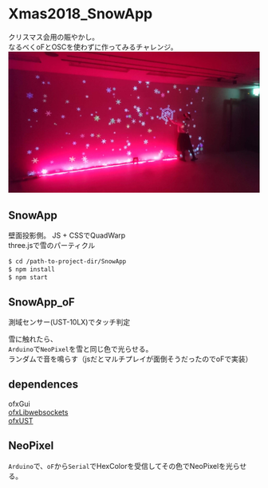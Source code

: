 # Xmas2018_SnowApp
クリスマス会用の賑やかし。  
なるべくoFとOSCを使わずに作ってみるチャレンジ。  
![image](./DSC_0903.JPG)


## SnowApp
壁面投影側。
JS + CSSでQuadWarp  
three.jsで雪のパーティクル

```
$ cd /path-to-project-dir/SnowApp
$ npm install
$ npm start
```


## SnowApp_oF

測域センサー(UST-10LX)でタッチ判定  

雪に触れたら、  
`Arduino`で`NeoPixel`を雪と同じ色で光らせる。  
ランダムで音を鳴らす（jsだとマルチプレイが面倒そうだったのでoFで実装）


## dependences
ofxGui  
[ofxLibwebsockets](https://github.com/robotconscience/ofxLibwebsockets)  
[ofxUST](https://github.com/watab0shi/ofxUST)

## NeoPixel
`Arduino`で、`oF`から`Serial`でHexColorを受信してその色でNeoPixelを光らせる。  
  